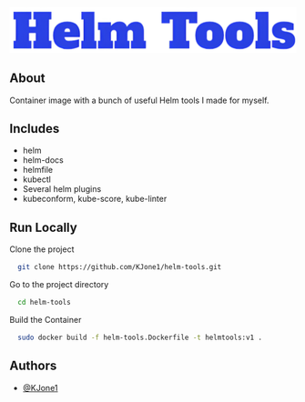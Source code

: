 
![Logo](./assets/logo.png)

## About

Container image with a bunch of useful Helm tools I made for myself.

## Includes

- helm
- helm-docs
- helmfile
- kubectl
- Several helm plugins
- kubeconform, kube-score, kube-linter

## Run Locally

Clone the project

```bash
  git clone https://github.com/KJone1/helm-tools.git
```

Go to the project directory

```bash
  cd helm-tools
```

Build the Container

```bash
  sudo docker build -f helm-tools.Dockerfile -t helmtools:v1 .
```

## Authors

- [@KJone1](https://github.com/KJone1)
